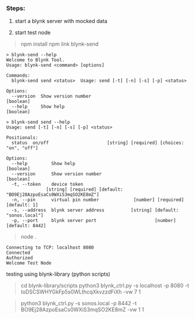 ### Steps:

1. start a blynk server with mocked data

2. start test node
> npm install
> npm link
> blynk-send
```text
> blynk-send --help
Welcome to Blynk Tool.
Usage: blynk-send <command> [options]

Commands:
  blynk-send send <status>  Usage: send [-t] [-n] [-s] [-p] <status>

Options:
  --version  Show version number                                       [boolean]
  --help     Show help                                                 [boolean]

> blynk-send send --help
Usage: send [-t] [-n] [-s] [-p] <status>

Positionals:
  status  on/off                      [string] [required] [choices: "on", "off"]

Options:
  --help         Show help                                             [boolean]
  --version      Show version number                                   [boolean]
  -t, --token    device token
               [string] [required] [default: "BO9Ej28AzpoEsaCs0WXiS3mqSO2KE8mZ"]
  -n, --pin      virtual pin number             [number] [required] [default: 1]
  -s, --address  blynk server address          [string] [default: "sonos.local"]
  -p, --port     blynk server port                      [number] [default: 8442]
```

> node .
```text
Connecting to TCP: localhost 8080
Connected
Authorized
Welcome Test Node
```

testing using blynk-library (python scripts)
> cd blynk-library/scripts
> python3 blynk_ctrl.py  -s localhost -p 8080 -t IoDSCSWHYGkFp5s0WLthcqXkvzzdFiXh -vw 7 1

> python3 blynk_ctrl.py -s sonos.local -p 8442 -t BO9Ej28AzpoEsaCs0WXiS3mqSO2KE8mZ -vw 1 1